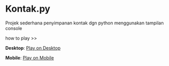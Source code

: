 # Kontak.py
Projek sederhana penyimpanan kontak dgn python menggunakan tampilan console

how to play >> 

**Desktop**: [Play on Desktop](https://replit.com/@rastong22/Kontakpy-2)

**Mobile**: [Play on Mobile](https://replit.com/@rastong22/Kontakpy-2)
